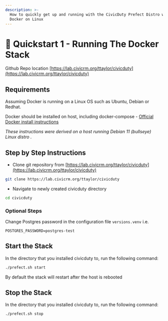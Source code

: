 ```yaml
---
description: >-
  How to quickly get up and running with the CivicDuty Prefect Distro with
  Docker on Linux
---
```


# 🏁 Quickstart 1 - Running The Docker Stack

Github Repo location [https://lab.civicrm.org/ttaylor/civicduty](https://lab.civicrm.org/ttaylor/civicduty)

## Requirements

Assuming Docker is running on a Linux OS such as Ubuntu, Debian or Redhat.

Docker should be installed on host, including docker-compose - [Official Docker install instructions](broken-reference)

_These instructions were derived on a host running Debian 11 (bullseye) Linux distro ._

## Step by Step Instructions

* Clone git repository from [https://lab.civicrm.org/ttaylor/civicduty](https://lab.civicrm.org/ttaylor/civicduty)

```bash
git clone https://lab.civicrm.org/ttaylor/civicduty 

```

* Navigate to newly created civicduty directory

```bash
cd civicduty
```

### Optional Steps

Change Postgres password in the configuration file `versions.venv` i.e.

```
POSTGRES_PASSWORD=postgres-test
```



## Start the Stack

In the directory that you installed civicduty to, run the following command:

```bash
./prefect.sh start
```

By default the stack will restart after the host is rebooted



## Stop the Stack

In the directory that you installed civicduty to, run the following command:

```bash
./prefect.sh stop
```
